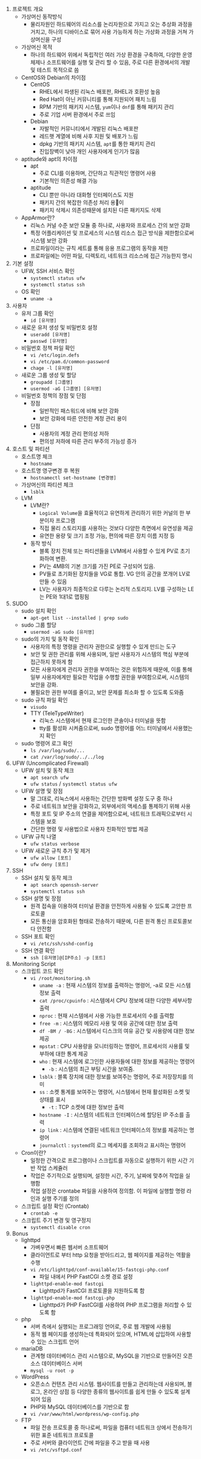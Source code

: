 1. 프로젝트 개요
	- 가상머신 동작방식
		- 물리자원인 하드웨어의 리소스를 논리자원으로 가지고 오는 추상화 과정을 거치고, 하나의 디바이스로 묶어 사용 가능하게 하는 가상화 과정을 거쳐 가상머신을 구성
	- 가상머신 목적
		- 하나의 하드웨어 위에서 독립적인 여러 가상 환경을 구축하여, 다양한 운영체제나 소프트웨어를 실행 및 관리 할 수 있음, 주로 다른 환경에서의 개발 및 테스트 목적으로 씀
	- CentOS와 Debian의 차이점
		- CentOS
			- RHEL에서 파생된 리눅스 배포판, RHEL과 호환성 높음
			- Red Hat이 아닌 커뮤니티를 통해 지원되어 패치 느림
			- RPM 기반의 패키지 시스템, `yum`이나 `dnf`를 통해 패키지 관리
			- 주로 기업 서버 환경에서 주로 쓰임
		- Debian
			- 자발적인 커뮤니티에서 개발된 리눅스 배포판
			- 레드햇 계열에 비해 사후 지원 및 배포가 느림
			- dpkg 기반의 패키지 시스템, `apt`를 통한 패키지 관리
			- 진입장벽이 낮아 개인 사용자에게 인기가 많음
	- aptitude와 apt의 차이점
		- apt
			- 주로 CLI를 이용하며, 간단하고 직관적인 명령어 사용
			- 기본적인 의존성 해결 가능
		- aptitude
			- CLI 뿐만 아니라 대화형 인터페이스도 지원
			- 패키지 간의 복잡한 의존성 처리 용이
			- 패키지 삭제시 의존성때문에 설치된 다른 패키지도 삭제
	- AppArmor란?
		- 리눅스 커널 수준 보안 모듈 중 하나로, 사용자와 프로세스 간의 보안 강화
		- 특정 어플리케이션 및 프로세스의 시스템 리소스 접근 방식을 제한함으로써 시스템 보안 강화
		- 프로파일이라는 규칙 세트를 통해 응용 프로그램의 동작을 제한
		- 프로파일에는 어떤 파일, 디렉토리, 네트워크 리소스에 접근 가능한지 명시
1. 기본 설정
	- UFW, SSH 서비스 확인
		- `systemctl status ufw`
		- `systemctl status ssh`
	- OS 확인
		- `uname -a`
1. 사용자
	- 유저 그룹 확인
		- `id [유저명]`
	- 새로운 유저 생성 및 비밀번호 설정
		- `useradd [유저명]`
		- `passwd [유저명]`
	- 비밀번호 정책 파일 확인
		- `vi /etc/login.defs`
		- `vi /etc/pam.d/common-password`
		- `chage -l [유저명]`
	- 새로운 그룹 생성 및 할당
		- `groupadd [그룹명]`
		- `usermod -aG [그룹명] [유저명]`
	- 비밀번호 정책의 장점 및 단점
		- 장점
			- 일반적인 패스워드에 비해 보안 강화
			- 보안 강화에 따른 안전한 계정 관리 용이
		- 단점
			- 사용자의 계정 관리 편의성 저하
			- 편의성 저하에 따른 관리 부주의 가능성 증가
1. 호스트 및 파티션
	- 호스트명 체크
		- `hostname`
	- 호스트명 영구변경 후 복원
		- `hostnamectl set-hostname [변경명]`
	- 가상머신의 파티션 체크
		- `lsblk`
	- LVM
		- LVM란?
			- `Logical Volume`을 효율적이고 유연하게 관리하기 위한 커널의 한 부분이자 프로그램
			- 직접 물리 스토리지를 사용하는 것보다 다양한 측면에서 유연성을 제공
			- 유연한 용량 및 크기 조정 가능, 편의에 따른 장치 이름 지정 등
		- 동작 방식
			- 블록 장치 전체 또는 파티션들을 LVM에서 사용할 수 있게 PV로 초기화하여 변환.
			- PV는 4MB의 기본 크기를 가진 PE로 구성되어 있음.
			- PV들로 초기화된 장치들을 VG로 통합. VG 안의 공간을 쪼개어 LV로 만들 수 있음
			- LV는 사용자가 최종적으로 다루는 논리적 스토리지. LV를 구성하는 LE는 PE와 1대1로 맵핑됨 
1. SUDO
	- sudo 설치 확인
		- `apt-get list --installed | grep sudo`
	- sudo 그룹 할당
		- `usermod -aG sudo [유저명]`
	- sudo의 가치 및 동작 확인
		- 사용자의 특정 명령을 관리자 권한으로 실행할 수 있게 만드는 도구
		- 보안 및 권한 관리를 위해 사용되며, 일반 사용자가 시스템의 핵심 부분에 접근하지 못하게 함
		- 모든 사용자에게 관리자 권한을 부여하는 것은 위험하게 때문에, 이를 통해 일부 사용자에게만 필요한 작업을 수행할 권한을 부여함으로써, 시스템의 보안을 강화.
		- 불필요한 권한 부여를 줄이고, 보안 문제를 최소화 할 수 있도록 도와줌
	- sudo 규칙 파일 확인
		- `visudo`
		- TTY (TeleTypeWriter)
			- 리눅스 시스템에서 현재 로그인한 콘솔이나 터미널을 뜻함
			- tty를 활성화 시켜줌으로써, sudo 명령어를 어느 터미널에서 사용했는지 확인
	- sudo 명령어 로그 확인
		- `ls /var/log/sudo/...`
		- `cat /var/log/sudo/../../log`
1. UFW (Uncomplicated Firewall)
	- UFW 설치 및 동작 체크
		- `apt search ufw`
		- `ufw status` / `systemctl status ufw`
	- UFW 설명 및 장점
		- 말 그대로, 리눅스에서 사용하는 간단한 방화벽 설정 도구 중 하나
		- 주로 네트워크 보안을 강화하고, 외부에서의 액세스를 통제하기 위해 사용
		- 특정 포트 및 IP 주소의 연결을 제어함으로써, 네트워크 트래픽으로부터 시스템을 보호
		- 간단한 명령 및 사용법으로 사용자 친화적인 방법 제공
	- UFW 규칙 나열
		- `ufw status verbose`
	- UFW 새로운 규칙 추가 및 제거
		- `ufw allow [포트]`
		- `ufw deny [포트]`
1. SSH
	- SSH 설치 및 동작 체크
		- `apt search openssh-server`
		- `systemctl status ssh`
	- SSH 설명 및 장점
		- 원격 접속을 이용하여 터미널 환경을 안전하게 사용될 수 있도록 고안한 프로토콜
		- 모든 통신을 암호화된 형태로 전송하기 때문에, 다른 원격 통신 프로토콜보다 안전함
	- SSH 포트 확인
		- `vi /etc/ssh/sshd-config`
	- SSH 연결 확인
		- `ssh [유저명]@[IP주소] -p [포트]`
1. Monitoring Script
	- 스크립트 코드 확인
		- `vi /root/monitoring.sh`
			- `uname -a` : 현재 시스템의 정보를 출력하는 명령어, -a로 모든 시스템 정보 출력
			- `cat /proc/cpuinfo` : 시스템에서 CPU 정보에 대한 다양한 세부사항 출력
			- `nproc` : 현재 시스템에서 사용 가능한 프로세서의 수를 출력함
			- `free -m` : 시스템의 메모리 사용 및 여유 공간에 대한 정보 출력
			- `df -BM / -BG` : 시스템에서 디스크의 여유 공간 및 사용량에 대한 정보 제공
			- `mpstat` : CPU 사용량을 모니터링하는 명령어, 프로세서의 사용률 및 부하에 대한 통계 제공
			- `who` : 현재 시스템에 로그인한 사용자들에 대한 정보를 제공하는 명령어
				- `-b` : 시스템의 최근 부팅 시간을 보여줌.
			- `lsblk` : 블록 장치에 대한 정보를 보여주는 명령어, 주로 저장장치를 의미
			- `ss` : 소켓 통계를 보여주는 명령어, 시스템에서 현재 활성화된 소켓 및 상태를 표시 
				- `-t` : TCP 소켓에 대한 정보만 출력
			- `hostname -I` : 시스템의 네트워크 인터페이스에 할당된 IP 주소를 출력
			- `ip link` : 시스템에 연결된 네트워크 인터페이스의 정보를 제공하는 명령어
			- `journalctl` : `systemd`의 로그 메세지를 조회하고 표시하는 명령어
	- Cron이란?
		- 일정한 간격으로 프로그램이나 스크립트를 자동으로 실행하기 위한 시간 기반 작업 스케쥴러
		- 작업은 주기적으로 실행되며, 설정한 시간, 주기, 날짜에 맞추어 작업을 실행함
		- 작업 설정은 crontabe 파일을 사용하여 정의함. 이 파일에 실행할 명령 라인과 실행 주기를 정의
	- 스크립트 설정 확인 (Crontab)
		- `crontab -e`
	- 스크립트 주기 변경 및 영구정지
		- `systemctl disable cron`
10. Bonus
	- lighttpd
		- 가벼우면서 빠른 웹서버 소프트웨어
		- 클라이언트로 부터 http 요청을 받아드리고, 웹 페이지를 제공하는 역활을 수행
		- `vi /etc/lighttpd/conf-available/15-fastcgi-php.conf`
			- 파일 내에서 PHP FastCGI 소켓 경로 설정
		 - `lighttpd-enable-mod fastcgi`
			 - Lighttpd가 FastCGI 프로토콜을 지원하도록 함
		 - `lighttpd-enable-mod fastcgi-php`
			 - Lighttpd가 PHP FastCGI를 사용하여 PHP 프로그램을 처리할 수 있도록 함
	- php
		- 서버 측에서 실행되는 프로그래밍 언어로, 주로 웹 개발에 사용됨
		- 동적 웹 페이지를 생성하는데 특화되어 있으며, HTML에 삽입하여 사용할 수 있는 스크립트 언어
	- mariaDB
		- 관계형 데이터베이스 관리 시스템으로, MySQL을 기반으로 만들어진 오픈 소스 데이터베이스 서버
		- `mysql -u root -p`
	- WordPress
		- 오픈소스 컨텐츠 관리 시스템. 웹사이트를 만들고 관리하는데 사용되며, 블로그, 온라인 상점 등 다양한 종류의 웹사이트를 쉽게 만들 수 있도록 설계되어 있음
		- PHP와 MySQL 데이터베이스를 기반으로 함
		- `vi /var/www/html/wordpress/wp-config.php`
	- FTP
		- 파일 전송 프로토콜 중 하나로써, 파일을 컴퓨터 네트워크 상에서 전송하기 위한 표준 네트워크 프로토콜
		- 주로 서버와 클라이언트 간에 파일을 주고 받을 때 사용
		- `vi /etc/vsftpd.conf`